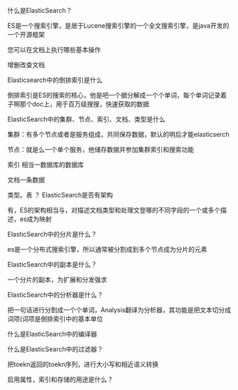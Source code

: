 什么是ElasticSearch？
 
  ES是一个搜索引擎，是居于Lucene搜索引擎的一个全文搜索引擎，是java开发的一个开源框架

您可以在文档上执行哪些基本操作
  
   增删改查文档

Elasticsearch中的倒排索引是什么

  倒排索引是ES的搜索的核心，他是吧一个据分解成一个个单词，每个单词记录着子啊那个doc上，用于百万级搜搜，快速获取的数据

ElasticSearch中的集群、节点、索引、文档、类型是什么

 集群：有多个节点或者是服务组成，共同保存数据，默认的明后才能elasticserch
 
 节点：就是么一个单个服务，他储存数据并参加集群索引和搜索功能
 
 索引 相当一数据库的数据库
 
 文档一条数据
 
 类型。表
？
ElasticSearch是否有架构

 有，ES的架构相当与，对描述文档类型和处理文登哪的不同字段的一个或多个描述，es成为映射

ElasticSearch中的分片是什么？

 es是一个分布式搜索引擎，所以通常被分割成到多个节点成为分片的元素

ElasticSearch中的副本是什么？

 一个分片的副本，为扩展和分发强求

ElasticSearch中的分析器是什么？

 把一句话进行分割成一个个单词，Analysis翻译为分析器，其功能是把文本切分成词项(词项是倒排索引中的基本单位

什么是ElasticSearch中的编译器

什么是ElasticSearch中的过滤器？

把toekn返回的toekn序列，进行大小写和相近语义转换
 

启用属性，索引和存储的用途是什么？
